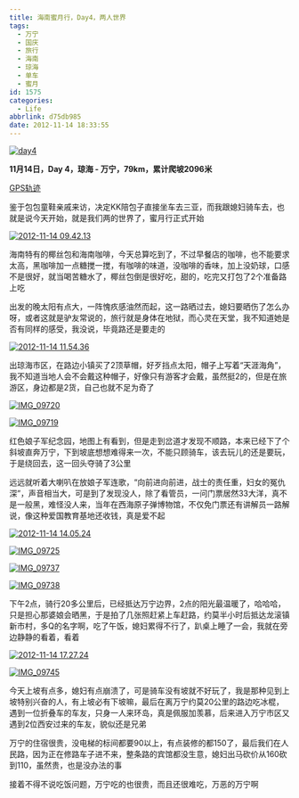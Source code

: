 ```yaml
---
title: 海南蜜月行，Day4，两人世界
tags:
  - 万宁
  - 国庆
  - 旅行
  - 海南
  - 琼海
  - 单车
  - 蜜月
id: 1575
categories:
  - Life
abbrlink: d75db985
date: 2012-11-14 18:33:55
---
```

[![day4](/images/2013/02/day4.jpg)](/images/2013/02/day4.jpg)

**11月14日，Day 4，琼海 - 万宁，79km，累计爬坡2096米**

[GPS轨迹](http://www.endomondo.com/workouts/113648399/581133)

鉴于包包童鞋亲戚来访，决定KK陪包子直接坐车去三亚，而我跟媳妇骑车去，也就是说今天开始，就是我们两的世界了，蜜月行正式开始
<!--more-->
[![2012-11-14 09.42.13](/images/2013/02/2012-11-14-09.42.13.jpg)](/images/2013/02/2012-11-14-09.42.13.jpg)

海南特有的椰丝包和海南咖啡，今天总算吃到了，不过早餐店的咖啡，也不能要求太高，黑咖啡加一点糖搅一搅，有咖啡的味道，没咖啡的香味，加上没奶球，口感不是很好，就当喝苦糖水了，椰丝包倒是很好吃，甜的，吃完又打包了2个准备路上吃

出发的晚太阳有点大，一阵愧疚感油然而起，这一路晒过去，媳妇要晒伤了怎么办呀，或者这就是驴友常说的，旅行就是身体在地狱，而心灵在天堂，我不知道她是否有同样的感受，我没说，毕竟路还是要走的

[![2012-11-14 11.54.36](/images/2013/02/2012-11-14-11.54.36.jpg)](/images/2013/02/2012-11-14-11.54.36.jpg)

出琼海市区，在路边小镇买了2顶草帽，好歹挡点太阳，帽子上写着“天涯海角”，我不知道当地人会不会戴这种帽子，好像只有游客才会戴，虽然挺2的，但是在旅游区，身边都是2货，自己也就不足为奇了

[![IMG_09720](/images/2013/02/IMG_09720.jpg)](/images/2013/02/IMG_09720.jpg)

[![IMG_09719](/images/2013/02/IMG_09719.jpg)](/images/2013/02/IMG_09719.jpg)

红色娘子军纪念园，地图上有看到，但是走到岔道才发现不顺路，本来已经下了个斜坡直奔万宁，下到坡底想想难得来一次，不能只顾骑车，该去玩儿的还是要玩，于是绕回去，这一回头夺骑了3公里

远远就听着大喇叭在放娘子军连歌，“向前进向前进，战士的责任重，妇女的冤仇深”，声音相当大，可是到了发现没人，除了看管员，一问门票居然33大洋，真不是一般黑，难怪没人来，当年在西海原子弹博物馆，不仅免门票还有讲解员一路解说，像这种爱国教育基地还收钱，真是爱不起

[![2012-11-14 14.05.24](/images/2013/02/2012-11-14-14.05.24.jpg)](/images/2013/02/2012-11-14-14.05.24.jpg)

[![IMG_09725](/images/2013/02/IMG_09725.jpg)](/images/2013/02/IMG_09725.jpg)

[![IMG_09737](/images/2013/02/IMG_09737.jpg)](/images/2013/02/IMG_09737.jpg)

[![IMG_09738](/images/2013/02/IMG_09738.jpg)](/images/2013/02/IMG_09738.jpg)


下午2点，骑行20多公里后，已经抵达万宁边界，2点的阳光最温暖了，哈哈哈，只是担心那婆娘会晒黑，于是拍了几张照赶紧上车赶路，约莫半小时后抵达龙滚镇新市村，多Q的名字啊，吃了午饭，媳妇累得不行了，趴桌上睡了一会，我就在旁边静静的看着，看着


[![2012-11-14 17.27.24](/images/2013/02/2012-11-14-17.27.24.jpg)](/images/2013/02/2012-11-14-17.27.24.jpg)

[![IMG_09745](/images/2013/02/IMG_09745.jpg)](/images/2013/02/IMG_09745.jpg)

今天上坡有点多，媳妇有点崩溃了，可是骑车没有坡就不好玩了，我是那种见到上坡特别兴奋的人，有上坡必有下坡嘛，最后在离万宁约莫20公里的路边吃冰棍，遇到一位折叠车的车友，只身一人来环岛，真是佩服加羡慕，后来进入万宁市区又遇到2位西安过来的车友，貌似还是兄弟

万宁的住宿很贵，没电梯的标间都要90以上，有点装修的都150了，最后我们在人民路，因为正在修路车子进不来，整条路的宾馆都没生意，媳妇出马砍价从160砍到110，虽然贵，也是没办法的事

接着不得不说吃饭问题，万宁吃的也很贵，而且还很难吃，万恶的万宁啊